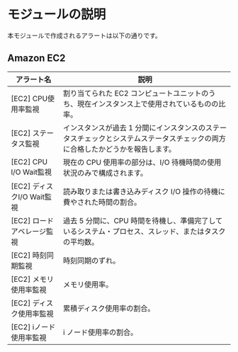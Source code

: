 # モジュールの説明

本モジュールで作成されるアラートは以下の通りです。

## Amazon EC2

| アラート名 | 説明 |
| ---- | ---- |
| [EC2] CPU使用率監視 | 割り当てられた EC2 コンピュートユニットのうち、現在インスタンス上で使用されているものの比率。 |
| [EC2] ステータス監視 | インスタンスが過去 1 分間にインスタンスのステータスチェックとシステムステータスチェックの両方に合格したかどうかを報告します。 |
| [EC2] CPU I/O Wait監視 | 現在の CPU 使用率の部分は、I/O 待機時間の使用状況のみで構成されます。 |
| [EC2] ディスクI/O Wait監視 | 読み取りまたは書き込みディスク I/O 操作の待機に費やされた時間の割合。 |
| [EC2] ロードアベレージ監視 | 過去 5 分間に、CPU 時間を待機し、準備完了しているシステム・プロセス、スレッド、またはタスクの平均数。 |
| [EC2] 時刻同期監視 | 時刻同期のずれ。 |
| [EC2] メモリ使用率監視 | メモリ使用率。 |
| [EC2] ディスク使用率監視 | 累積ディスク使用率の割合。 |
| [EC2] iノード使用率監視 | i ノード使用率の割合。 |
